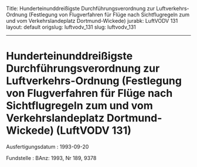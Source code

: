 Title: Hunderteinunddreißigste Durchführungsverordnung zur Luftverkehrs-Ordnung (Festlegung
  von Flugverfahren für Flüge nach Sichtflugregeln zum und vom Verkehrslandeplatz
  Dortmund-Wickede)
jurabk: LuftVODV 131
layout: default
origslug: luftvodv_131
slug: luftvodv_131

---

# Hunderteinunddreißigste Durchführungsverordnung zur Luftverkehrs-Ordnung (Festlegung von Flugverfahren für Flüge nach Sichtflugregeln zum und vom Verkehrslandeplatz Dortmund-Wickede) (LuftVODV 131)

Ausfertigungsdatum
:   1993-09-20

Fundstelle
:   BAnz: 1993, Nr 189, 9378

